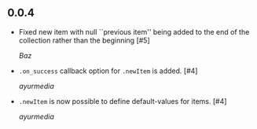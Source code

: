 ## 0.0.4 ##

*   Fixed new item with null ``previous item'' being added to the end of the collection rather than the beginning [#5]

    *Baz*

*   `.on_success` callback option for `.newItem` is added. [#4]

    *ayurmedia*

*   `.newItem` is now possible to define default-values for items. [#4]

    *ayurmedia*
